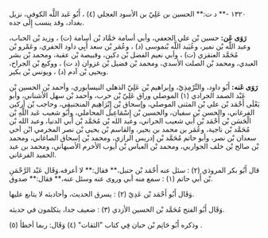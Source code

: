 ١٣٢٠ -** د ت:** الحسين بن عَلِيّ بن الأسود العجلي (٤) ، أَبُو عَبد اللَّه الكوفي، نزيل بغداد، وقد ينسب إِلَى جده.

**رَوَى عَن:** حسين بْن علي الجعفي، وأبي أسامة حَمَّاد بْن أسامة (ت) ، وزيد بْن الحباب، وعبد اللَّه بْن نمير، وعُبَيد اللَّه بْنموسى (د) ، وعُمَر بْن سعد أَبِي داود الحفري، وعَمْرو بْن مُحَمَّد العنقزي (ت) ، وأبي نعيم الفضل بْن دكين، وقبيصة بْن عقبة، ومحمد بْن بشر العبدي، ومحمد بْن الصلت الأسدي، ومحمد بْن فضيل بْن غزوان (د ت) ، ووكيع بْن الجراح، ويحيى بْن آدم (د) ، ويونس بْن بكير.

**رَوَى عَنه:** أَبُو داود، والتِّرْمِذِيّ، وإبراهيم بْن عَلِيّ الذهلي النيسابوري، وأحمد بْن الحسين بْن عَبْد الصمد الجرادي (١) الموصلي وراق عَلِيّ بْن حرب، وأحمد بْن سهل الأشناني، وأبو يَعْلَى أَحْمَد بْن علي بْن المثنى الموصلي، وإسحاق بْن إِبْرَاهِيم المنجنيقي، وحاجب بْن أركين الفرغاني، والحسن بْن سفيان، والحسين بْن إِسْمَاعِيل المحاملي، وأَبُو شعيب عَبد اللَّهِ بْن الْحَسَن بْن أَحْمَد بْن أَبي شعيب الحراني، وعبد الله بْن مُحَمَّد بْن أَبي الدنيا، وعبد الله بْن مُحَمَّد بْن ناجية، وعُمَر بن محمد بن بحير، والقاسم بْن يحيى بْن نصر المخرمي ابْن أخي سعدان بْن نصر، وأبو حاتم مُحَمَّد بْن إدريس الرازي، ومحمد بْن إسحاق الصاغاني، ومحمد بْن صالح بْن خلف الجواربي، ومحمد بْن العباس بْن أيوب الأخرم الأصبهاني، ومحمد بن عبد الحميد الفرغاني.

قال أَبُو بكر المروذي (٢) : سئل عنه أَحْمَد بْن حنبل،** فقال:** لا أعرفه.وَقَال عَبْد الرَّحْمَنِ بْن أَبي حاتم (١) : سمع منه أبي وروى عنه وسئل عنه،** فقال:** صدوق.

وَقَال أَبُو أَحْمَد بْن عَدِيّ (٢) : يسرق الحديث، وأحاديثه لا يتابع عليها.

وَقَال أَبُو الفتح مُحَمَّد بْن الحسين الأزدي (٣) : ضعيف جدا، يتكلمون في حديثه.

وذكره أَبُو حَاتِم بْن حبان فِي كتاب "الثقات" (٤) وَقَال: ربما أخطأ (٥) .